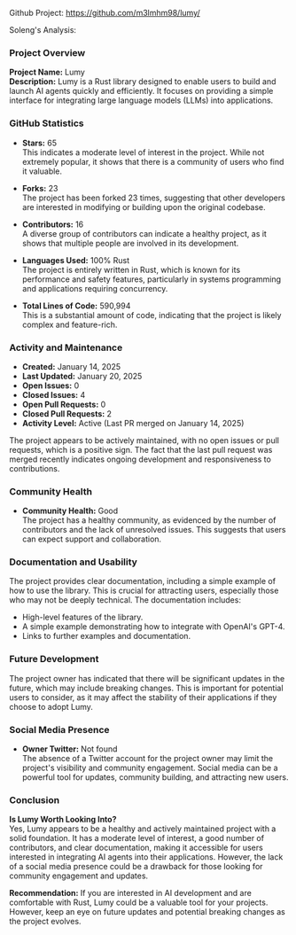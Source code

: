 Github Project: https://github.com/m3lmhm98/lumy/

Soleng's Analysis:

### Project Overview

**Project Name:** Lumy  
**Description:** Lumy is a Rust library designed to enable users to build and launch AI agents quickly and efficiently. It focuses on providing a simple interface for integrating large language models (LLMs) into applications.

### GitHub Statistics

- **Stars:** 65  
  This indicates a moderate level of interest in the project. While not extremely popular, it shows that there is a community of users who find it valuable.
  
- **Forks:** 23  
  The project has been forked 23 times, suggesting that other developers are interested in modifying or building upon the original codebase.

- **Contributors:** 16  
  A diverse group of contributors can indicate a healthy project, as it shows that multiple people are involved in its development.

- **Languages Used:** 100% Rust  
  The project is entirely written in Rust, which is known for its performance and safety features, particularly in systems programming and applications requiring concurrency.

- **Total Lines of Code:** 590,994  
  This is a substantial amount of code, indicating that the project is likely complex and feature-rich.

### Activity and Maintenance

- **Created:** January 14, 2025  
- **Last Updated:** January 20, 2025  
- **Open Issues:** 0  
- **Closed Issues:** 4  
- **Open Pull Requests:** 0  
- **Closed Pull Requests:** 2  
- **Activity Level:** Active (Last PR merged on January 14, 2025)  

The project appears to be actively maintained, with no open issues or pull requests, which is a positive sign. The fact that the last pull request was merged recently indicates ongoing development and responsiveness to contributions.

### Community Health

- **Community Health:** Good  
  The project has a healthy community, as evidenced by the number of contributors and the lack of unresolved issues. This suggests that users can expect support and collaboration.

### Documentation and Usability

The project provides clear documentation, including a simple example of how to use the library. This is crucial for attracting users, especially those who may not be deeply technical. The documentation includes:

- High-level features of the library.
- A simple example demonstrating how to integrate with OpenAI's GPT-4.
- Links to further examples and documentation.

### Future Development

The project owner has indicated that there will be significant updates in the future, which may include breaking changes. This is important for potential users to consider, as it may affect the stability of their applications if they choose to adopt Lumy.

### Social Media Presence

- **Owner Twitter:** Not found  
  The absence of a Twitter account for the project owner may limit the project's visibility and community engagement. Social media can be a powerful tool for updates, community building, and attracting new users.

### Conclusion

**Is Lumy Worth Looking Into?**  
Yes, Lumy appears to be a healthy and actively maintained project with a solid foundation. It has a moderate level of interest, a good number of contributors, and clear documentation, making it accessible for users interested in integrating AI agents into their applications. However, the lack of a social media presence could be a drawback for those looking for community engagement and updates.

**Recommendation:** If you are interested in AI development and are comfortable with Rust, Lumy could be a valuable tool for your projects. However, keep an eye on future updates and potential breaking changes as the project evolves.